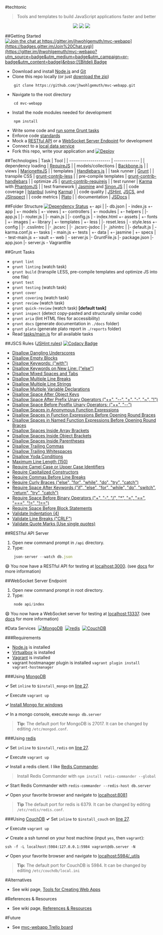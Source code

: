 #techtonic

> Tools and templates to build JavaScript applications faster and better

<div align="center">
<a href="https://travis-ci.org/jhwohlgemuth/mvc-webapp"><img src="https://travis-ci.org/jhwohlgemuth/mvc-webapp.svg?branch=master"></img></a>
<a href="https://travis-ci.org/"><img src="../images/assets/images/devops/travis.png"></img></a>
<a href="https://coveralls.io/r/jhwohlgemuth/mvc-webapp?branch=master"><img src="https://coveralls.io/repos/jhwohlgemuth/mvc-webapp/badge.svg?branch=master"></img></a>
</div>

##Getting Started [![Join the chat at https://gitter.im/jhwohlgemuth/mvc-webapp](https://badges.gitter.im/Join%20Chat.svg)](https://gitter.im/jhwohlgemuth/mvc-webapp?utm_source=badge&utm_medium=badge&utm_campaign=pr-badge&utm_content=badge)&nbsp;[![Bitdeli Badge](https://d2weczhvl823v0.cloudfront.net/jhwohlgemuth/mvc-webapp/trend.png)](https://bitdeli.com/free "Bitdeli Badge")
- Download and install [Node.js](https://nodejs.org/download/) and [Git](https://git-scm.com/downloads)
- Clone this repo locally (or just [download the zip](https://github.com/jhwohlgemuth/mvc-webapp/archive/master.zip))
```shell
    git clone https://github.com/jhwohlgemuth/mvc-webapp.git
```
- Navigate to the root directory
```shell
    cd mvc-webapp
```  
- Install the node modules needed for development
```shell
    npm install
```
- Write some code and [run some Grunt tasks](#grunt-tasks)
- Enforce code [standards](#jscs-rules-jshint-rules)
- Mock a [RESTful API](#restful-api-server) or a [WebSocket Server Endpoint](#websocket-server-endpoint) for development
- Connect to a [local data service](#data-services)
- Fork this repo, write your application and [![Deploy](https://www.herokucdn.com/deploy/button.png)](https://heroku.com/deploy)

##Technologies
| Task                  | Tool          |
| --------------------- | ------------- |
| dependency loading    | [RequireJS](./app/config.js) |
| models/collections    | [Backbone.js](http://backbonejs.org/) |
| views                 | [MarionetteJS](http://marionettejs.com/) |
| templates             | [Handlebars.js](http://handlebarsjs.com/) |
| task runner           | [Grunt](./Gruntfile.js)     |
| transpile CSS         | [grunt-contrib-less](https://github.com/gruntjs/grunt-contrib-less) |
| pre-compile templates | [grunt-contrib-handlebars](https://github.com/gruntjs/grunt-contrib-handlebars) |
| optimize JS           | [grunt-contrib-requirejs](https://github.com/gruntjs/grunt-contrib-requirejs) |
| test runner           | [Karma](./.config/karma.conf.js) with [PhantomJS](./package.json#L59) |
| test framework        | [Jasmine](./tests/jasmine/specs) and [Sinon.JS](http://sinonjs.org/) |
| code coverage         | [Istanbul](./package.json#L57) (using [Karma](./.config/karma.conf.js)) |
| code quality          | [JSHint](./.config/.jshintrc), [JSCS](./.config/.jscsrc), and [JSInspect](https://github.com/danielstjules/jsinspect) |
| code metrics          | [Plato](https://github.com/es-analysis/plato) |
| documentation         | [JSDocs](http://usejsdoc.org/) |

##Folder Structure [![Dependency Status](https://www.versioneye.com/user/projects/5599b71261663400220000c6/badge.svg?style=flat)](https://www.versioneye.com/user/projects/5599b71261663400220000c6)
    +- api
    |   |- db.json
    |   \- index.js
    +- app
    |   +- models
    |   +- views
    |   +- controllers
    |   +- modules
    |   +- helpers
    |   |- app.js
    |   |- router.js
    |   |- main.js
    |   |- config.js
    |   \- index.html
    +- assets
    |   +- fonts
    |   +- images
    |   +- library
    |   +- templates
    |   +- less
    |       |- reset.less
    |       \- style.less
    +- config
    |   |- .csslintrc
    |   |- .jscsrc
    |   |- .jscsrc-jsdoc
    |   |- .jshintrc
    |   |- default.js
    |   \- karma.conf.js
    +- tasks
    |   \- main.js
    +- tests
    |   +- data
    |   +- jasmine
    |       +- specs
    |   \- test-main.js
    +- vault
    +- web
    |   \- server.js
    |- GruntFile.js
    |- package.json
    |- app.json
    |- server.js
    \- Vagrantfile
     
##Grunt Tasks
- ```grunt lint```
- ```grunt linting``` (watch task)
- ```grunt build``` (transpile LESS, pre-compile templates and optimize JS into one file)
- ```grunt test```
- ```grunt testing``` (watch task)
- ```grunt cover```
- ```grunt covering``` (watch task)
- ```grunt review``` (watch task)
- ```grunt quick-review``` (watch task) **[default task]**
- ```grunt inspect``` (detect copy-pasted and structurally similar code)
- ```grunt aria``` (lint HTML files for accessibility)
- ```grunt docs``` (generate documentation in ```./docs``` folder)
- ```grunt plato``` (generate plato report in ```./reports``` folder)
- Read [tasks/main.js](tasks/main.js) for all available tasks

##JSCS Rules ([JSHint rules](.config/.jshintrc))&nbsp;[![Codacy Badge](https://www.codacy.com/project/badge/ad62e9c79c2c4e4191da03109602c0c2)](https://www.codacy.com/app/jhwohlgemuth/mvc-webapp)
 - [Disallow Dangling Underscores](http://jscs.info/rule/disallowDanglingUnderscores.html)
 - [Disallow Empty Blocks](http://jscs.info/rule/disallowEmptyBlocks.html)
 - [Disallow Keywords: ("with")](http://jscs.info/rule/disallowKeywords.html)
 - [Disallow Keywords on New Line: ["else"]](http://jscs.info/rule/disallowKeywordsOnNewLine.html)
 - [Disallow Mixed Spaces and Tabs](http://jscs.info/rule/disallowMixedSpacesAndTabs.html)
 - [Disallow Multiple Line Breaks](http://jscs.info/rule/disallowMultipleLineBreaks.html)
 - [Disallow Multiple Line Strings](http://jscs.info/rule/disallowMultipleLineStrings.html)
 - [Disallow Multiple Variable Declarations](http://jscs.info/rule/disallowMultipleVarDecl.html)
 - [Disallow Space After Object Keys](http://jscs.info/rule/disallowSpaceAfterObjectKeys.html)
 - [Disallow Space After Prefix Unary Operators ("++", "--", "+", "-", "~", "!")](http://jscs.info/rule/disallowSpaceAfterPrefixUnaryOperators.html)
 - [Disallow Space Before Postfix Unary Operators: ("++", "--")](http://jscs.info/rule/disallowSpaceBeforePostfixUnaryOperators.html)
 - [Disallow Spaces in Anonymous Function Expressions](http://jscs.info/rule/disallowSpacesInAnonymousFunctionExpression.html)
 - [Disallow Spaces in Function Expressions Before Opening Round Braces](http://jscs.info/rule/disallowSpacesInFunctionDeclaration.html)
 - [Disallow Spaces in Named Function Expressions Before Opening Round Braces](http://jscs.info/rule/disallowSpacesInNamedFunctionExpression.html)
 - [Disallow Spaces Inside Array Brackets](http://jscs.info/rule/disallowSpacesInsideArrayBrackets.html)
 - [Disallow Spaces Inside Object Brackets](http://jscs.info/rule/disallowSpacesInsideObjectBrackets.html)
 - [Disallow Spaces Inside Parentheses](http://jscs.info/rule/disallowSpacesInsideParentheses.html)
 - [Disallow Trailing Commas](http://jscs.info/rule/disallowTrailingComma.html)
 - [Disallow Trailing Whitespaces](http://jscs.info/rule/disallowTrailingWhitespace.html)
 - [Disallow Yoda Conditions](http://jscs.info/rule/disallowYodaConditions.html)
 - [Maximum Line Length (150)](http://jscs.info/rule/maximumLineLength.html)
 - [Require Camel Case or Upper Case Identifiers](http://jscs.info/rule/requireCamelCaseOrUpperCaseIdentifiers.html)
 - [Require Capitalized Constructors](http://jscs.info/rule/requireCapitalizedConstructors.html)
 - [Require Commas Before Line Breaks](http://jscs.info/rule/requireCommaBeforeLineBreak.html)
 - [Require Curly Braces ("else", "for", "while", "do", "try", "catch")](http://jscs.info/rule/requireCurlyBraces.html)
 - [Require Space After Keywords ("if", "else", "for", "while", "do", "switch", "return", "try", "catch")](http://jscs.info/rule/requireSpaceAfterKeywords.html)
 - [Require Space Before Binary Operators ("+", "-", "/", "*", "=", "==", "===", "!=", "!==")](http://jscs.info/rule/requireSpaceAfterBinaryOperators.html)
 - [Require Space Before Block Statements](http://jscs.info/rule/requireSpaceBeforeBlockStatements.html)
 - [Validate Indentation (4)](http://jscs.info/rule/validateIndentation.html)
 - [Validate Line Breaks ("CRLF")](http://jscs.info/rule/validateLineBreaks.html)
 - [Validate Quote Marks (Use single quotes)](http://jscs.info/rule/validateQuoteMarks.html)

##RESTful API Server
1. Open new command prompt in ```/api``` directory.
2. Type:
```javascript
    json-server --watch db.json
```
:smile: You now have a RESTful API for testing at [localhost:3000](http://localhost:3000). (see [docs](api/README.md) for more information)

##WebSocket Server Endpoint
1. Open new command prompt in root directory.
2. Type:
```javascript
    node api/index
```
:smile: You now have a WebSocket server for testing at [localhost:13337](http://localhost:13337). (see [docs](api/README.md) for more information)

#Data Services
&nbsp;[![MongoDB](../images/assets/images/mongodb.png "MongoDB")](#using-mongodb)
&nbsp;[![redis](../images/assets/images/redis.png "redis")](#using-redis)
&nbsp;[![CouchDB](../images/assets/images/couchdb.png "CouchDB")](#using-couchdb)

###Requirements
- [Node.js](https://nodejs.org/) is installed
- [Virtualbox](https://www.virtualbox.org/wiki/Downloads) is installed
- [Vagrant](https://www.vagrantup.com/) is installed
- vagrant hostmanager plugin is installed ```vagrant plugin install vagrant-hostmanager```

###Using [MongoDB](http://docs.mongodb.org/manual/)

**&#x02713;** Set ```inline``` to ```$install_mongo``` on [line 27](Vagrantfile#L27).

**&#x02713;** Execute ```vagrant up```

**&#x02713;** [Install Mongo for windows](https://github.com/jhwohlgemuth/mvc-webapp/wiki#mongodb-setup-on-windows)

**&#x02713;** In a mongo console, execute ```mongo db.server```

> **Tip:** The default port for MongoDB is 27017.  It can be changed by editing ```/etc/mongod.conf```.

###Using [redis](http://redis.io/documentation/)

**&#x02713;** Set ```inline``` to ```$install_redis``` on [line 27](Vagrantfile#L27).

**&#x02713;** Execute ```vagrant up```

**&#x02713;** Install a redis client.  I like [Redis Commander](https://joeferner.github.io/redis-commander/).

> Install Redis Commander with ```npm install redis-commander --global```

**&#x02713;** Start Redis Commander with ```redis-commander --redis-host db.server```

**&#x02713;** Open your favorite browser and navigate to [localhost:8081](http://localhost:8081)

> **Tip** The default port for redis is 6379.  It can be changed by editing ```/etc/redis/redis.conf```.

###Using [CouchDB](http://docs.couchdb.org/en/1.6.1/)
**&#x02713;** Set  ```inline``` to ```$install_couch``` on [line 27](Vagrantfile#L27).

**&#x02713;** Execute ```vagrant up```

**&#x02713;** Create a ssh tunnel on your host machine (input ```yes```, then ```vagrant```):

    ssh -f -L localhost:5984:127.0.0.1:5984 vagrant@db.server -N

**&#x02713;** Open your favorite browser and navigate to [localhost:5984/_utils](http://localhost:5984/_utils)

> **Tip:** The default port for CouchDB is 5984.  It can be changed by editing ```/etc/couchdb/local.ini```

#Alternatives
- See wiki page, [Tools for Creating Web Apps](https://github.com/jhwohlgemuth/mvc-webapp/wiki/Tools-for-Creating-Web-Apps)

#References & Resources
- See wiki page, [References & Resources](https://github.com/jhwohlgemuth/mvc-webapp/wiki/References-&-Resources)

#Future
- See [mvc-webapp Trello board](https://trello.com/b/KjS1Fp2I/mvc-webapp)